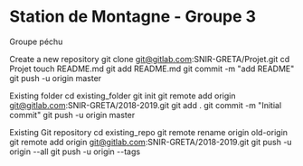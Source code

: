 # Station de Montagne - Groupe 3

Groupe péchu

Create a new repository
git clone git@gitlab.com:SNIR-GRETA/Projet.git
cd Projet
touch README.md
git add README.md
git commit -m "add README"
git push -u origin master

Existing folder
cd existing_folder
git init
git remote add origin git@gitlab.com:SNIR-GRETA/2018-2019.git
git add .
git commit -m "Initial commit"
git push -u origin master

Existing Git repository
cd existing_repo
git remote rename origin old-origin
git remote add origin git@gitlab.com:SNIR-GRETA/2018-2019.git
git push -u origin --all
git push -u origin --tags